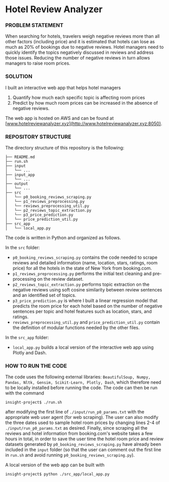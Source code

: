 # Hotel Review Analyzer  

### PROBLEM STATEMENT

When searching for hotels, travelers weigh negative reviews more than all other factors (including price) and it is estimated that hotels can lose as much as 20% of bookings due to negative reviews. Hotel managers need to quickly identify the topics negatively discussed in reviews and address those issues. Reducing the number of negative reviews in turn allows managers to raise room prices.  

### SOLUTION

I built an interactive web app that helps hotel managers  
1. Quantify how much each specific topic is affecting room prices
2. Predict by how much room prices can be increased in the absence of negative reviews.  

The web app is hosted on AWS and can be found at [www.hotelreviewanalyzer.xyz](http://www.hotelreviewanalyzer.xyz:8050).  

### REPOSITORY STRUCTURE

The directory structure of this repository is the following:

    ├── README.md
    ├── run.sh
    ├── input
    │   └── ...
    ├── input_app
    │   └── ...
    ├── output
    │   └── ...
    ├── src
    │   └── p0_booking_reviews_scraping.py
    │   └── p1_reviews_preprocessing.py
    │   └── reviews_preprocessing_util.py
    │   └── p2_reviews_topic_extraction.py
    │   └── p3_price_prediction.py
    │   └── price_prediction_util.py
    ├── src_app
    │   └── local_app.py

The code is written in Python and organized as follows.  

In the `src` folder:
- `p0_booking_reviews_scraping.py` contains the code needed to scrape reviews and detailed information (name, location, stars, ratings, room price) for all the hotels in the state of New York from booking.com.
- `p1_reviews_preprocessing.py` performs the initial text cleaning and pre-processing on the review dataset.
- `p2_reviews_topic_extraction.py` performs topic extraction on the negative reviews using soft cosine similarity between review sentences and an identified set of topics.
- `p3_price_prediction.py` is where I built a linear regression model that predicts the room price for each hotel based on the number of negative sentences per topic and hotel features such as location, stars, and ratings.
- `reviews_preprocessing_util.py` and `price_prediction_util.py` contain the definition of modular functions needed by the other files.  

In the `src_app` folder:
- `local_app.py` builds a local version of the interactive web app using Plotly and Dash. 

### HOW TO RUN THE CODE

The code uses the following external libraries: `BeautifulSoup, Numpy, Pandas, Nltk, Gensim, Scikit-Learn, Plotly, Dash`, which therefore need to be locally installed before running the code. The code can then be run with the command
``` 
insight-project$ ./run.sh
```
after modifying the first line of `./input/run_p0_params.txt` with the appropriate web user agent (for web scraping). The user can also modify the three dates used to sample hotel room prices by changing lines 2-4 of `./input/run_p0_params.txt` as desired. Finally, since scraping all the reviews and hotel information from booking.com's website takes a few hours in total, in order to save the user time the hotel room price and review datasets generated by `p0_booking_reviews_scraping.py` have already been included in the `input` folder (so that the user can comment out the first line in `run.sh` and avoid running `p0_booking_reviews_scraping.py`).
  
A local version of the web app can be built with  
```
insight-project$ python ./src_app/local_app.py
``` 





